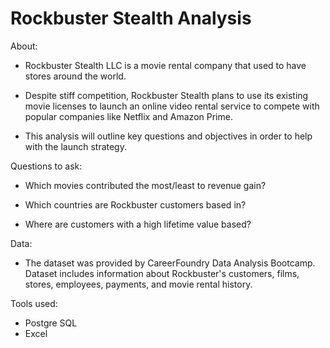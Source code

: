 # Rockbuster Stealth Analysis

About:
- Rockbuster Stealth LLC is a movie rental company that used to have stores around the world.

- Despite stiff competition, Rockbuster Stealth plans to use its existing movie licenses to launch an online video rental service to compete with popular companies like Netflix and Amazon Prime.

- This analysis will outline key questions and objectives in order to help with the launch strategy.

Questions to ask:
- Which movies contributed the most/least to revenue gain?

- Which countries are Rockbuster customers based in?

- Where are customers with a high lifetime value based?

Data:
- The dataset was provided by CareerFoundry Data Analysis Bootcamp. Dataset includes information about Rockbuster's customers, films, stores, employees, payments, and movie rental history.

Tools used:
- Postgre SQL
- Excel
